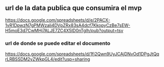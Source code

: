 ## url de la data publica que consumira el mvp

https://docs.google.com/spreadsheets/d/e/2PACX-1vR1DpwzN7gPMWzalj4DVpZRx83sA4dcf7KkopyCzBe7sEW-H5moE3d7CwMHj7ALJE7ZC4X5ID0nTglh/pub?output=tsv



### url de donde se puede editar el documento

https://docs.google.com/spreadsheets/d/1fj2Qwn9UyJCAjDNvOd1DPgJtQqrLRBSSDM2yZWkpGL4/edit?usp=sharing

